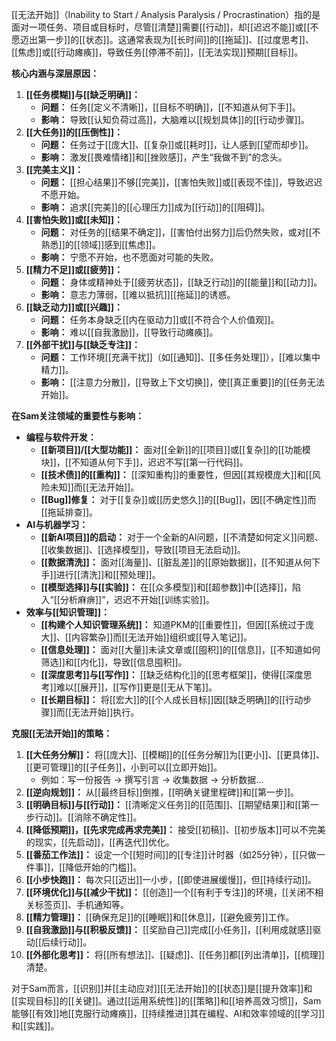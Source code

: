 [[无法开始]]（Inability to Start / Analysis Paralysis / Procrastination）指的是面对一项任务、项目或目标时，尽管[[清楚]]需要[[行动]]，却[[迟迟不能]]或[[不愿迈出第一步]]的[[状态]]。这通常表现为[[长时间]]的[[拖延]]、[[过度思考]]、[[焦虑]]或[[行动瘫痪]]，导致任务[[停滞不前]]，[[无法实现]]预期[[目标]]。

**核心内涵与深层原因：**

1.  **[[任务模糊]]与[[缺乏明确]]：**
    *   **问题：** 任务[[定义不清晰]]，[[目标不明确]]，[[不知道从何下手]]。
    *   **影响：** 导致[[认知负荷过高]]，大脑难以[[规划具体]]的[[行动步骤]]。
2.  **[[大任务]]的[[压倒性]]：**
    *   **问题：** 任务过于[[庞大]]、[[复杂]]或[[耗时]]，让人感到[[望而却步]]。
    *   **影响：** 激发[[畏难情绪]]和[[挫败感]]，产生“我做不到”的念头。
3.  **[[完美主义]]：**
    *   **问题：** [[担心结果]]不够[[完美]]，[[害怕失败]]或[[表现不佳]]，导致迟迟不愿开始。
    *   **影响：** 追求[[完美]]的[[心理压力]]成为[[行动]]的[[阻碍]]。
4.  **[[害怕失败]]或[[未知]]：**
    *   **问题：** 对任务的[[结果不确定]]，[[害怕付出努力]]后仍然失败，或对[[不熟悉]]的[[领域]]感到[[焦虑]]。
    *   **影响：** 宁愿不开始，也不愿面对可能的失败。
5.  **[[精力不足]]或[[疲劳]]：**
    *   **问题：** 身体或精神处于[[疲劳状态]]，[[缺乏行动]]的[[能量]]和[[动力]]。
    *   **影响：** 意志力薄弱，[[难以抵抗]][[拖延]]的诱惑。
6.  **[[缺乏动力]]或[[兴趣]]：**
    *   **问题：** 任务本身缺乏[[内在驱动力]]或[[不符合个人价值观]]。
    *   **影响：** 难以[[自我激励]]，[[导致行动瘫痪]]。
7.  **[[外部干扰]]与[[缺乏专注]]：**
    *   **问题：** 工作环境[[充满干扰]]（如[[通知]]、[[多任务处理]]），[[难以集中精力]]。
    *   **影响：** [[注意力分散]]，[[导致上下文切换]]，使[[真正重要]]的[[任务无法开始]]。

**在Sam关注领域的重要性与影响：**

*   **编程与软件开发：**
    *   **[[新项目]]/[[大型功能]]：** 面对[[全新]]的[[项目]]或[[复杂]]的[[功能模块]]，[[不知道从何下手]]，迟迟不写[[第一行代码]]。
    *   **[[技术债]]的[[重构]]：** [[深知重构]]的重要性，但因[[其规模庞大]]和[[风险未知]]而[[无法开始]]。
    *   **[[Bug]]修复：** 对于[[复杂]]或[[历史悠久]]的[[Bug]]，因[[不确定性]]而[[拖延排查]]。
*   **AI与机器学习：**
    *   **[[新AI项目]]的启动：** 对于一个全新的AI问题，[[不清楚如何定义]]问题、[[收集数据]]、[[选择模型]]，导致[[项目无法启动]]。
    *   **[[数据清洗]]：** 面对[[海量]]、[[脏乱差]]的[[原始数据]]，[[不知道从何下手]]进行[[清洗]]和[[预处理]]。
    *   **[[模型选择]]与[[实验]]：** 在[[众多模型]]和[[超参数]]中[[选择]]，陷入“[[分析麻痹]]”，迟迟不开始[[训练实验]]。
*   **效率与[[知识管理]]：**
    *   **[[构建个人知识管理系统]]：** 知道PKM的[[重要性]]，但因[[系统过于庞大]]、[[内容繁杂]]而[[无法开始]]组织或[[导入笔记]]。
    *   **[[信息处理]]：** 面对[[大量]]未读文章或[[囤积]]的[[信息]]，[[不知道如何筛选]]和[[内化]]，导致[[信息囤积]]。
    *   **[[深度思考]]与[[写作]]：** [[缺乏结构化]]的[[思考框架]]，使得[[深度思考]]难以[[展开]]，[[写作]]更是[[无从下笔]]。
    *   **[[长期目标]]：** 将[[宏大]]的[[个人成长目标]]因[[缺乏明确]]的[[行动步骤]]而[[无法开始]]执行。

**克服[[无法开始]]的策略：**

1.  **[[大任务分解]]：** 将[[庞大]]、[[模糊]]的[[任务分解]]为[[更小]]、[[更具体]]、[[更可管理]]的[[子任务]]，小到可以[[立即开始]]。
    *   例如：写一份报告 -> 撰写引言 -> 收集数据 -> 分析数据...
2.  **[[逆向规划]]：** 从[[最终目标]]倒推，[[明确关键里程碑]]和[[第一步]]。
3.  **[[明确目标]]与[[行动]]：** [[清晰定义任务]]的[[范围]]、[[期望结果]]和[[第一步行动]]。[[消除不确定性]]。
4.  **[[降低预期]]，[[先求完成再求完美]]：** 接受[[初稿]]、[[初步版本]]可以不完美的现实，[[先启动]]，[[再迭代]]优化。
5.  **[[番茄工作法]]：** 设定一个[[短时间]]的[[专注]]计时器（如25分钟），[[只做一件事]]，[[降低开始的门槛]]。
6.  **[[小步快跑]]：** 每次只[[迈出]]一小步，[[即使进展缓慢]]，但[[持续行动]]。
7.  **[[环境优化]]与[[减少干扰]]：** [[创造]]一个[[有利于专注]]的环境，[[关闭不相关标签页]]、手机通知等。
8.  **[[精力管理]]：** [[确保充足]]的[[睡眠]]和[[休息]]，[[避免疲劳]]工作。
9.  **[[自我激励]]与[[积极反馈]]：** [[奖励自己]]完成[[小任务]]，[[利用成就感]]驱动[[后续行动]]。
10. **[[外部化思考]]：** 将[[所有想法]]、[[疑虑]]、[[任务]]都[[列出清单]]，[[梳理]]清楚。

对于Sam而言，[[识别]]并[[主动应对]][[无法开始]]的[[状态]]是[[提升效率]]和[[实现目标]]的[[关键]]。通过[[运用系统性]]的[[策略]]和[[培养高效习惯]]，Sam能够[[有效]]地[[克服行动瘫痪]]，[[持续推进]]其在编程、AI和效率领域的[[学习]]和[[实践]]。